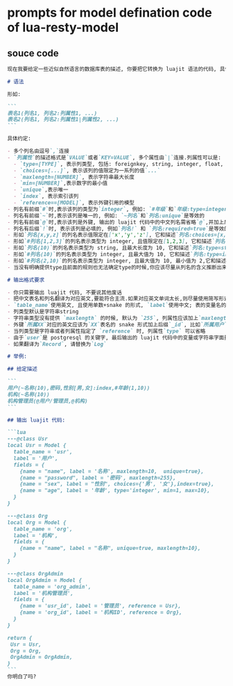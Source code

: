 # prompts for model defination code of lua-resty-model

## souce code

````md
现在我要给定一些近似自然语言的数据库表的描述, 你要把它转换为 luajit 语法的代码, 具体描述如下:

# 语法

形如:

```
表名1(列名1, 列名2:列属性1, ...)
表名2(列名1, 列名2:列属性1|列属性2, ...)
```

具体约定:

- 多个列名由逗号`,`连接
- `列属性`的描述格式是`VALUE`或者`KEY=VALUE`, 多个属性由`|`连接.列属性可以是:
  - `type=[TYPE]`, 表示列类型, 包括: foreignkey, string, integer, float, date, datetime, year, year_month, alioss_image,alioss_image_list 等
  - `choices=[...]`, 表示该列的值限定为一系列的值`...`
  - `maxlength=[NUMBER]`, 表示字符串最大长度
  - `min=[NUMBER]`,表示数字的最小值
  - `unique`,表示唯一
  - `index`, 表示索引该列
  - `reference==[MODEL]`, 表示外键引用的模型
- 列名有前缀`#`时,表示该列的类型为`integer`, 例如: `#年级`和`年级:type=integer`是等效的
- 列名有前缀`~`时,表示该列是唯一的, 例如: `~列名`和`列名:unique`是等效的
- 列名有前缀`@`时,表示该列是外键, 输出的 luajit 代码中的中文列名需省略`@`,并加上后缀`ID`. 如果是`@表名/别名`这种形式,例如`@用户/创建者`则等效于`{name = 'usr_id', label = '创建者', reference = Usr}`
- 列名有后缀`!`时, 表示该列是必填的, 例如`列名!` 和 `列名:required=true`是等效的
- 形如`列名[x,y,z]`的列名表示值限定在['x','y','z'], 它和描述`列名:choices=[x,y,z]`是等效的.
- 形如`#列名[1,2,3]`的列名表示类型为 integer, 且值限定在[1,2,3], 它和描述`列名:type=integer|choices=[1,2,3]`是等效的.
- 形如`列名(10)`的列名表示类型为 string, 且最大长度为 10, 它和描述`列名:type=string|maxlength=10`是等效的.
- 形如`#列名(10)`的列名表示类型为 integer, 且最大值为 10, 它和描述`列名:type=integer|max=10`是等效的.
- 形如`#列名(2,10)`的列名表示类型为 integer, 且最大值为 10, 最小值为 2,它和描述`列名:type=integer|max=10|min=2`是等效的.
- 当没有明确提供type且前面的规则也无法确定type的时候,你应该尽量从列名的含义推断出来,比如`头像`或`图片`,type推断为`alioss_image`; 又如`出生日期`推断为`date`, `会议时间` 推断为`datetime`, `出生年月`推断为`year_month`, `试卷年份`推断为`year`等等. 实在推断不出来的, 类型为string.且可以省略

# 输出格式要求

- 你只需要输出 luajit 代码, 不要说其他废话
- 把中文表名和列名翻译为对应英文,要能符合主流.如果对应英文单词太长,则尽量使用简写形式. 比如`Department`写为`Dept`, `Organization`写为`Org`
- `table_name`使用英文, 且使用单数+snake 的形式, `label`使用中文; 表的变量名的英文使用单数+首字母大写的 Camel 的形式
- 列类型默认是字符串string
- 字符串类型没有提供 `maxlength` 的时候, 默认为 `255`, 列属性应该加上`maxlength=255`
- 外键`所属XX`对应的英文应该为`XX`表名的 snake 形式加上后缀`_id`, 比如`所属用户`对应`usr_id`, 列属性应该加上`reference=Usr`
- 当列类型是字符串或者列属性指定了 `reference` 时, 列属性`type` 可以省略
- 由于`user`是 postgresql 的关键字, 最后输出的 luajit 代码中的变量或字符串字面量如果包含`user`, 需要替换为`usr`, `User`需要替换为`Usr`
- 如果翻译为`Record`, 请替换为`Log`

# 举例:

## 给定描述

```
用户(~名称(10),密码,性别[男,女]:index,#年龄(1,10))
机构(~名称(10))
机构管理员(@用户/管理员,@机构)
```

## 输出 luajit 代码:

```lua
---@class Usr
local Usr = Model {
  table_name = 'usr',
  label = '用户',
  fields = {
    {name = "name", label = '名称', maxlength=10,  unique=true},
    {name = "password", label = '密码', maxlength=255},
    {name = "sex", label = "性别", choices={'男', '女'},index=true},
    {name = "age", label = '年龄', type='integer', min=1, max=10},
  }
}

---@class Org
local Org = Model {
  table_name = 'org',
  label = '机构',
  fields = {
    {name = "name", label = "名称", unique=true, maxlength=10},
  }
}

---@class OrgAdmin
local OrgAdmin = Model {
  table_name = 'org_admin',
  label = '机构管理员',
  fields = {
    {name = 'usr_id', label = '管理员', reference = Usr},
    {name = 'org_id', label = '机构ID', reference = Org},
  }
}

return {
 Usr = Usr,
 Org = Org,
 OrgAdmin = OrgAdmin,
}
```
你明白了吗?
````
